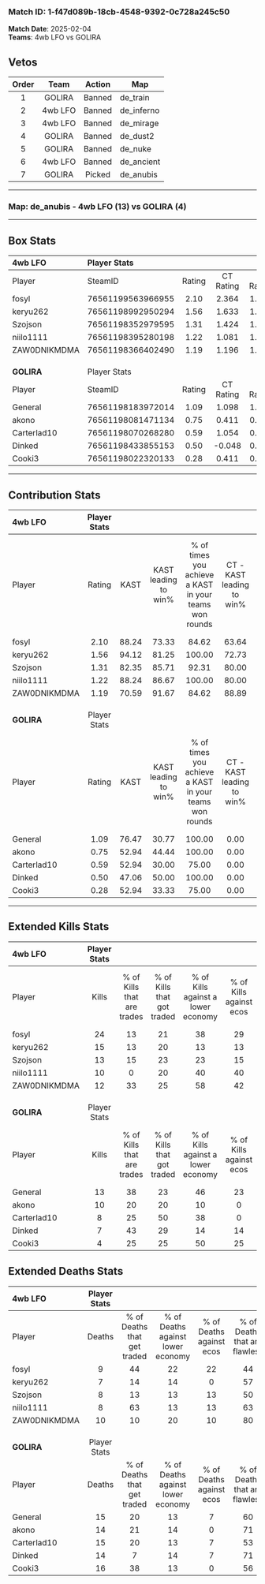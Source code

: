 ### Match ID: 1-f47d089b-18cb-4548-9392-0c728a245c50  
**Match Date**: 2025-02-04  
**Teams**: 4wb LFO vs GOLIRA  

## Vetos  

| Order | Team | Action | Map |
| :---: | :--: | :----: | --- |
| 1 | GOLIRA | Banned | de_train |
| 2 | 4wb LFO | Banned | de_inferno |
| 3 | 4wb LFO | Banned | de_mirage |
| 4 | GOLIRA | Banned | de_dust2 |
| 5 | GOLIRA | Banned | de_nuke |
| 6 | 4wb LFO | Banned | de_ancient |
| 7 | GOLIRA | Picked | de_anubis |

---  

### **Map**: de_anubis - 4wb LFO (13) vs GOLIRA (4)  
---  

## Box Stats  

| **4wb LFO**  | Player Stats      |        |           |          |       |       |       |         |        |      |     |
| :- | :- | :-: | :-: | :-: | :-: | :-: | :-: | :-: | :-: | :-: | :-: |
| Player       | SteamID           | Rating | CT Rating | T Rating | KAST  |  ADR  | Kills | Assists | Deaths | K/D  | HS% |
| fosyl        | 76561199563966955 |  2.10  |   2.364   |  1.901   | 88.24 | 137.4 |  24   |    3    |   9    | 2.67 | 37  |
| keryu262     | 76561198992950294 |  1.56  |   1.633   |  1.492   | 94.12 | 82.2  |  15   |    1    |   7    | 2.14 | 40  |
| Szojson      | 76561198352979595 |  1.31  |   1.424   |  1.143   | 82.35 | 70.4  |  13   |    2    |   8    | 1.63 | 53  |
| niilo1111    | 76561198395280198 |  1.22  |   1.081   |  1.990   | 88.24 | 68.3  |  10   |    6    |   8    | 1.25 | 70  |
| ZAW0DNIKMDMA | 76561198366402490 |  1.19  |   1.196   |  1.292   | 70.59 | 84.9  |  12   |    8    |   10   | 1.20 | 41  |
|              |                   |        |           |          |       |       |       |         |        |      |     |
|              |                   |        |           |          |       |       |       |         |        |      |     |
|              |                   |        |           |          |       |       |       |         |        |      |     |
| **GOLIRA**   | Player Stats      |        |           |          |       |       |       |         |        |      |     |
| Player       | SteamID           | Rating | CT Rating | T Rating | KAST  |  ADR  | Kills | Assists | Deaths | K/D  | HS% |
| General      | 76561198183972014 |  1.09  |   1.098   |  1.217   | 76.47 | 80.5  |  13   |    3    |   15   | 0.87 | 61  |
| akono        | 76561198081471134 |  0.75  |   0.411   |  0.983   | 52.94 | 69.7  |  10   |    2    |   14   | 0.71 | 80  |
| Carterlad10  | 76561198070268280 |  0.59  |   1.054   |  0.587   | 52.94 | 61.7  |   8   |    1    |   15   | 0.53 | 62  |
| Dinked       | 76561198433855153 |  0.50  |  -0.048   |  0.776   | 47.06 | 52.8  |   7   |    2    |   14   | 0.50 | 85  |
| Cooki3       | 76561198022320133 |  0.28  |   0.411   |  0.502   | 52.94 | 36.3  |   4   |    3    |   16   | 0.25 | 50  |
---  

## Contribution Stats  

| **4wb LFO**  | Player Stats |       |                      |                                                        |                           |                                                             |                          |                                                            |
| :- | :-: | :-: | :-: | :-: | :-: | :-: | :-: | :-: |
| Player       |    Rating    | KAST  | KAST leading to win% | % of times you achieve a KAST in your teams won rounds | CT - KAST leading to win% | CT - % of times you achieve a KAST in your teams won rounds | T - KAST leading to win% | T - % of times you achieve a KAST in your teams won rounds |
| fosyl        |     2.10     | 88.24 |        73.33         |                         84.62                          |           63.64           |                            87.50                            |          100.00          |                           80.00                            |
| keryu262     |     1.56     | 94.12 |        81.25         |                         100.00                         |           72.73           |                           100.00                            |          100.00          |                           100.00                           |
| Szojson      |     1.31     | 82.35 |        85.71         |                         92.31                          |           80.00           |                           100.00                            |          100.00          |                           80.00                            |
| niilo1111    |     1.22     | 88.24 |        86.67         |                         100.00                         |           80.00           |                           100.00                            |          100.00          |                           100.00                           |
| ZAW0DNIKMDMA |     1.19     | 70.59 |        91.67         |                         84.62                          |           88.89           |                           100.00                            |          100.00          |                           60.00                            |
|              |              |       |                      |                                                        |                           |                                                             |                          |                                                            |
|              |              |       |                      |                                                        |                           |                                                             |                          |                                                            |
|              |              |       |                      |                                                        |                           |                                                             |                          |                                                            |
| **GOLIRA**   | Player Stats |       |                      |                                                        |                           |                                                             |                          |                                                            |
| Player       |    Rating    | KAST  | KAST leading to win% | % of times you achieve a KAST in your teams won rounds | CT - KAST leading to win% | CT - % of times you achieve a KAST in your teams won rounds | T - KAST leading to win% | T - % of times you achieve a KAST in your teams won rounds |
| General      |     1.09     | 76.47 |        30.77         |                         100.00                         |           0.00            |                            0.00                             |          44.44           |                           100.00                           |
| akono        |     0.75     | 52.94 |        44.44         |                         100.00                         |           0.00            |                            0.00                             |          50.00           |                           100.00                           |
| Carterlad10  |     0.59     | 52.94 |        30.00         |                         75.00                          |           0.00            |                            0.00                             |          50.00           |                           75.00                            |
| Dinked       |     0.50     | 47.06 |        50.00         |                         100.00                         |           0.00            |                            0.00                             |          57.14           |                           100.00                           |
| Cooki3       |     0.28     | 52.94 |        33.33         |                         75.00                          |           0.00            |                            0.00                             |          42.86           |                           75.00                            |
---  

## Extended Kills Stats  

| **4wb LFO**  | Player Stats |                            |                            |                                    |                         |                              |                                 |                                       |                    |           |
| :- | :-: | :-: | :-: | :-: | :-: | :-: | :-: | :-: | :-: | :-: |
| Player       |    Kills     | % of Kills that are trades | % of Kills that got traded | % of Kills against a lower economy | % of Kills against ecos | % of Kills that are flawless | % of Kills that are close duels | % of Kills that are assisted by flash | Pistol Round Kills | AWP Kills |
| fosyl        |      24      |             13             |             21             |                 38                 |           29            |              58              |               17                |                  21                   |         0          |     2     |
| keryu262     |      15      |             13             |             20             |                 13                 |           13            |              67              |                7                |                   7                   |         0          |     1     |
| Szojson      |      13      |             15             |             23             |                 23                 |           15            |              69              |                0                |                   0                   |         5          |     3     |
| niilo1111    |      10      |             0              |             20             |                 40                 |           40            |              70              |                0                |                  10                   |         0          |     1     |
| ZAW0DNIKMDMA |      12      |             33             |             25             |                 58                 |           42            |              42              |                8                |                   0                   |         4          |     2     |
|              |              |                            |                            |                                    |                         |                              |                                 |                                       |                    |           |
|              |              |                            |                            |                                    |                         |                              |                                 |                                       |                    |           |
|              |              |                            |                            |                                    |                         |                              |                                 |                                       |                    |           |
| **GOLIRA**   | Player Stats |                            |                            |                                    |                         |                              |                                 |                                       |                    |           |
| Player       |    Kills     | % of Kills that are trades | % of Kills that got traded | % of Kills against a lower economy | % of Kills against ecos | % of Kills that are flawless | % of Kills that are close duels | % of Kills that are assisted by flash | Pistol Round Kills | AWP Kills |
| General      |      13      |             38             |             23             |                 46                 |           23            |              62              |                0                |                   0                   |         0          |     1     |
| akono        |      10      |             20             |             20             |                 10                 |            0            |              60              |                0                |                  10                   |         0          |     3     |
| Carterlad10  |      8       |             25             |             50             |                 38                 |            0            |              38              |                0                |                   0                   |         0          |     2     |
| Dinked       |      7       |             43             |             29             |                 14                 |           14            |              71              |                0                |                   0                   |         0          |     1     |
| Cooki3       |      4       |             25             |             25             |                 50                 |           25            |              50              |                0                |                   0                   |         0          |     0     |
## Extended Deaths Stats  

| **4wb LFO**  | Player Stats |                             |                                   |                          |                               |                            |                           |               |
| :- | :-: | :-: | :-: | :-: | :-: | :-: | :-: | :-: |
| Player       |    Deaths    | % of Deaths that get traded | % of Deaths against lower economy | % of Deaths against ecos | % of Deaths that are flawless | % of Deaths that are close | % of Deaths while blinded | Deaths to AWP |
| fosyl        |      9       |             44              |                22                 |            22            |              44               |             0              |             0             |       0       |
| keryu262     |      7       |             14              |                14                 |            0             |              57               |             0              |             0             |       0       |
| Szojson      |      8       |             13              |                13                 |            13            |              50               |             0              |             0             |       0       |
| niilo1111    |      8       |             63              |                13                 |            13            |              63               |             0              |            13             |       0       |
| ZAW0DNIKMDMA |      10      |             10              |                20                 |            10            |              80               |             0              |             0             |       0       |
|              |              |                             |                                   |                          |                               |                            |                           |               |
|              |              |                             |                                   |                          |                               |                            |                           |               |
|              |              |                             |                                   |                          |                               |                            |                           |               |
| **GOLIRA**   | Player Stats |                             |                                   |                          |                               |                            |                           |               |
| Player       |    Deaths    | % of Deaths that get traded | % of Deaths against lower economy | % of Deaths against ecos | % of Deaths that are flawless | % of Deaths that are close | % of Deaths while blinded | Deaths to AWP |
| General      |      15      |             20              |                13                 |            7             |              60               |             0              |             7             |       3       |
| akono        |      14      |             21              |                14                 |            0             |              71               |             0              |             7             |       1       |
| Carterlad10  |      15      |             20              |                13                 |            7             |              53               |             27             |             0             |       1       |
| Dinked       |      14      |              7              |                14                 |            7             |              71               |             7              |             7             |       1       |
| Cooki3       |      16      |             38              |                13                 |            0             |              56               |             6              |            25             |       3       |
